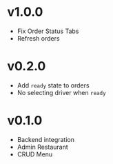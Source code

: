# v1.0.0
- Fix Order Status Tabs
- Refresh orders

# v0.2.0
- Add `ready` state to orders
- No selecting driver when `ready`

# v0.1.0
- Backend integration
- Admin Restaurant
- CRUD Menu